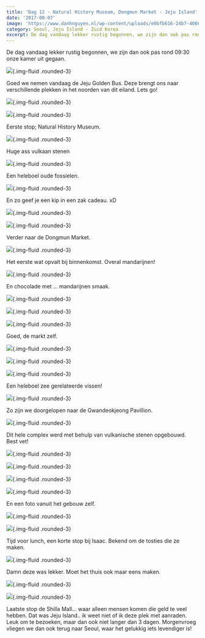```yaml
---
title: 'Dag 12 - Natural History Museum, Dongmun Market - Jeju Island'
date: '2017-08-07'
image: 'https://www.danhnguyen.nl/wp-content/uploads/e0bfb616-24b7-4066-99bd-9fb0b9010fb5.jpg'
category: Seoul, Jeju Island - Zuid Korea
excerpt: De dag vandaag lekker rustig begonnen, we zijn dan ook pas rond 09:30 onze kamer uit gegaan. Goed we nemen...
---
```


De dag vandaag lekker rustig begonnen, we zijn dan ook pas rond 09:30 onze kamer uit gegaan.

![](https://www.danhnguyen.nl/wp-content/uploads/e0bfb616-24b7-4066-99bd-9fb0b9010fb5-700x394.jpg){.img-fluid .rounded-3}

Goed we nemen vandaag de Jeju Golden Bus. Deze brengt ons naar verschillende plekken in het noorden van dit eiland. Lets go!

![](https://www.danhnguyen.nl/wp-content/uploads/8ab0abd8-3f8f-40c8-a401-720f60c828dd-700x394.jpg){.img-fluid .rounded-3}

![](https://www.danhnguyen.nl/wp-content/uploads/e2e380b6-f36c-4a04-a125-27e22508fb5e-700x394.jpg){.img-fluid .rounded-3}

Eerste stop; Natural History Museum.

![](https://www.danhnguyen.nl/wp-content/uploads/d315a4e2-57d2-465c-8959-77adbad63dad-700x394.jpg){.img-fluid .rounded-3}

Huge ass vulkaan stenen

![](https://www.danhnguyen.nl/wp-content/uploads/bc47b8e1-c38d-412d-822a-2feb21008d4f-700x394.jpg){.img-fluid .rounded-3}

Een heleboel oude fossielen.

![](https://www.danhnguyen.nl/wp-content/uploads/dcf0eba1-ee2a-4202-b8ff-07fa9c2cb718-700x394.jpg){.img-fluid .rounded-3}

En zo geef je een kip in een zak cadeau. xD

![](https://www.danhnguyen.nl/wp-content/uploads/63ab6a30-5b75-41c5-b6d5-1f40fae2a4e1-700x394.jpg){.img-fluid .rounded-3}

![](https://www.danhnguyen.nl/wp-content/uploads/aafbfcad-e50f-4131-9f25-14076df189f2-700x394.jpg){.img-fluid .rounded-3}

Verder naar de Dongmun Market.

![](https://www.danhnguyen.nl/wp-content/uploads/d92f0714-227c-4320-becf-c0c5e1a5629c-700x394.jpg){.img-fluid .rounded-3}

Het eerste wat opvalt bij binnenkomst. Overal mandarijnen!

![](https://www.danhnguyen.nl/wp-content/uploads/796ebc7f-fdd0-4c20-a1f8-e9a736a57cd6-700x394.jpg){.img-fluid .rounded-3}

En chocolade met ... mandarijnen smaak.

![](https://www.danhnguyen.nl/wp-content/uploads/c7248f47-9be4-4e99-8f00-cf235b0905f5-700x394.jpg){.img-fluid .rounded-3}

![](https://www.danhnguyen.nl/wp-content/uploads/a31ea28a-b9b3-4ca2-aa7a-a21e72e65382-700x394.jpg){.img-fluid .rounded-3}

![](https://www.danhnguyen.nl/wp-content/uploads/08c2d9cd-da25-4196-84f9-107781c48510-700x394.jpg){.img-fluid .rounded-3}

Goed, de markt zelf.

![](https://www.danhnguyen.nl/wp-content/uploads/ff6af64d-f30c-4d66-ae12-149fa1d70cfa-700x394.jpg){.img-fluid .rounded-3}

![](https://www.danhnguyen.nl/wp-content/uploads/f96bc354-0f00-4c13-97e3-0787e0d5e068-700x394.jpg){.img-fluid .rounded-3}

![](https://www.danhnguyen.nl/wp-content/uploads/27acdbad-5eba-47c6-a729-bfe300edda7b-700x394.jpg){.img-fluid .rounded-3}

Een heleboel zee gerelateerde vissen!

![](https://www.danhnguyen.nl/wp-content/uploads/95d0c7fa-0622-4685-a438-75f8a0ac4f6a-700x394.jpg){.img-fluid .rounded-3}

Zo zijn we doorgelopen naar de Gwandeokjeong Pavillion.

![](https://www.danhnguyen.nl/wp-content/uploads/4c339f51-0b54-4121-ad88-05e3fabbe203-700x394.jpg){.img-fluid .rounded-3}

Dit hele complex werd met behulp van vulkanische stenen opgebouwd. Best vet!

![](https://www.danhnguyen.nl/wp-content/uploads/80499402-0ea3-445d-9ad9-c7ae1733341b-700x394.jpg){.img-fluid .rounded-3}

![](https://www.danhnguyen.nl/wp-content/uploads/7ec7ccee-1cd3-47d6-8a1c-1e37ce68dcba-700x394.jpg){.img-fluid .rounded-3}

![](https://www.danhnguyen.nl/wp-content/uploads/19097c1d-ecd8-4eab-b37c-e3cf85f3a9ce-700x394.jpg){.img-fluid .rounded-3}

![](https://www.danhnguyen.nl/wp-content/uploads/95f0b7b6-e8c4-4c8a-b963-d49422a9711a-700x394.jpg){.img-fluid .rounded-3}

En een foto vanuit het gebouw zelf.

![](https://www.danhnguyen.nl/wp-content/uploads/7c509bc3-664b-420a-8b2a-0bde32a3b5a7-700x394.jpg){.img-fluid .rounded-3}

![](https://www.danhnguyen.nl/wp-content/uploads/e7ed8022-1464-4699-be16-3d24f778168e-700x394.jpg){.img-fluid .rounded-3}

Tijd voor lunch, een korte stop bij Isaac.
Bekend om de tosties die ze maken.

![](https://www.danhnguyen.nl/wp-content/uploads/ef47c56c-b496-4647-898f-6520b82f0d3e-700x394.jpg){.img-fluid .rounded-3}

Damn deze was lekker. Moet het thuis ook maar eens maken.

![](https://www.danhnguyen.nl/wp-content/uploads/3ef6ab77-8d44-4eb9-8375-27cfb0d130eb-700x394.jpg){.img-fluid .rounded-3}

![](https://www.danhnguyen.nl/wp-content/uploads/c0880827-78f9-41c7-889e-02b1bb2c13bf-700x394.jpg){.img-fluid .rounded-3}

Laatste stop de Shilla Mall... waar alleen mensen komen die geld te veel hebben.
Dat was Jeju Island.. ik weet niet of ik deze plek met aanraden. Leuk om te bezoeken, maar dan ook niet langer dan 3 dagen. Morgenvroeg vliegen we dan ook terug naar Seoul, waar het gelukkig iets levendiger is!
